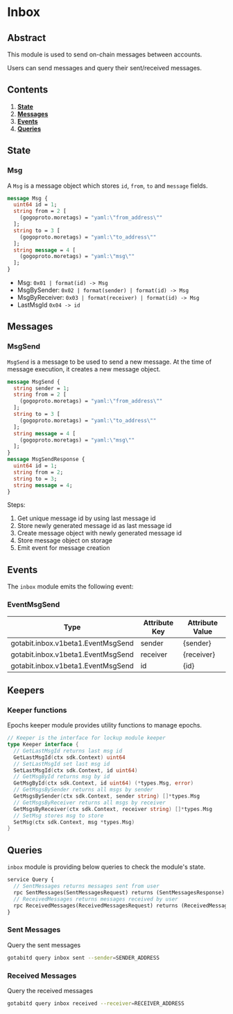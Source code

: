 # Inbox

## Abstract

This module is used to send on-chain messages between accounts.

Users can send messages and query their sent/received messages.

## Contents

1. **[State](#state)**
2. **[Messages](#messages)**
3. **[Events](#events)**
4. **[Queries](#queries)**

## State

### Msg

A `Msg` is a message object which stores `id`, `from`, `to` and `message` fields.

```protobuf
message Msg {
  uint64 id = 1;
  string from = 2 [
    (gogoproto.moretags) = "yaml:\"from_address\""
  ];
  string to = 3 [
    (gogoproto.moretags) = "yaml:\"to_address\""
  ];
  string message = 4 [
    (gogoproto.moretags) = "yaml:\"msg\""
  ];
}
```

- Msg: `0x01 | format(id) -> Msg`
- MsgBySender: `0x02 | format(sender) | format(id) -> Msg`
- MsgByReceiver: `0x03 | format(receiver) | format(id) -> Msg`
- LastMsgId `0x04 -> id`

## Messages

### MsgSend

`MsgSend` is a message to be used to send a new message.
At the time of message execution, it creates a new message object.

```protobuf
message MsgSend {
  string sender = 1;
  string from = 2 [
    (gogoproto.moretags) = "yaml:\"from_address\""
  ];
  string to = 3 [
    (gogoproto.moretags) = "yaml:\"to_address\""
  ];
  string message = 4 [
    (gogoproto.moretags) = "yaml:\"msg\""
  ];
}
message MsgSendResponse {
  uint64 id = 1;
  string from = 2;
  string to = 3;
  string message = 4;
}
```

Steps:

1. Get unique message id by using last message id
2. Store newly generated message id as last message id
3. Create message object with newly generated message id
4. Store message object on storage
5. Emit event for message creation

## Events

The `inbox` module emits the following event:

### EventMsgSend

|  Type          | Attribute Key |  Attribute Value |
|  --------------| ---------------| -----------------|
|  gotabit.inbox.v1beta1.EventMsgSend |  sender |  {sender} |
|  gotabit.inbox.v1beta1.EventMsgSend |  receiver |  {receiver} |
|  gotabit.inbox.v1beta1.EventMsgSend |  id |  {id} |

## Keepers

### Keeper functions

Epochs keeper module provides utility functions to manage epochs.

```go
// Keeper is the interface for lockup module keeper
type Keeper interface {
  // GetLastMsgId returns last msg id
  GetLastMsgId(ctx sdk.Context) uint64
  // SetLastMsgId set last msg id
  SetLastMsgId(ctx sdk.Context, id uint64)
  // GetMsgById returns msg by id
  GetMsgById(ctx sdk.Context, id uint64) (*types.Msg, error)
  // GetMsgsBySender returns all msgs by sender
  GetMsgsBySender(ctx sdk.Context, sender string) []*types.Msg
  // GetMsgsByReceiver returns all msgs by receiver
  GetMsgsByReceiver(ctx sdk.Context, receiver string) []*types.Msg
  // SetMsg stores msg to store
  SetMsg(ctx sdk.Context, msg *types.Msg)
}
```

## Queries

`inbox` module is providing below queries to check the module's state.

```protobuf
service Query {
  // SentMessages returns messages sent from user
  rpc SentMessages(SentMessagesRequest) returns (SentMessagesResponse) {}
  // ReceivedMessages returns messages received by user
  rpc ReceivedMessages(ReceivedMessagesRequest) returns (ReceivedMessagesResponse) {}
}
```

### Sent Messages

Query the sent messages

```sh
gotabitd query inbox sent --sender=SENDER_ADDRESS
```

### Received Messages

Query the received messages

```sh
gotabitd query inbox received --receiver=RECEIVER_ADDRESS
```
